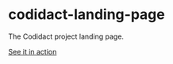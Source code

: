 # codidact-landing-page
The Codidact project landing page.

[See it in action](https://zoxuyu.github.io/expert-engine-landing-page/index.html)
